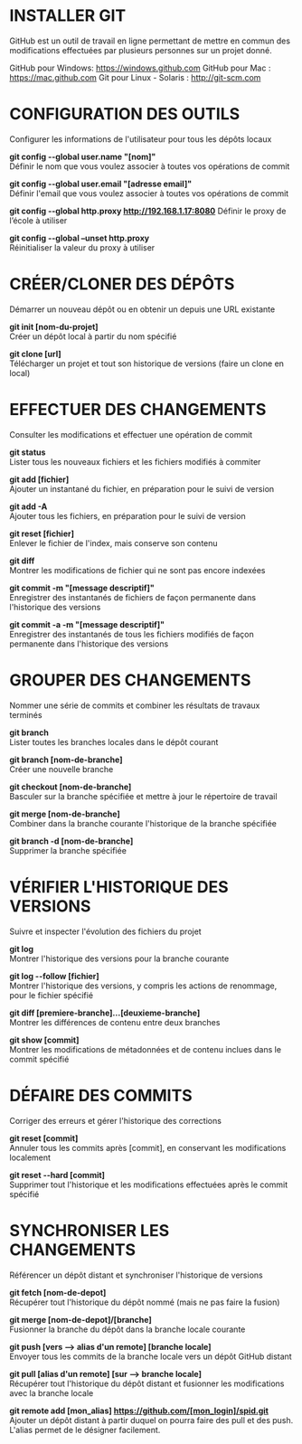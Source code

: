 INSTALLER GIT
=============
GitHub est un outil de travail en ligne permettant de mettre en commun des modifications effectuées par plusieurs personnes sur un projet donné.

GitHub pour Windows: https://windows.github.com
GitHub pour Mac : https://mac.github.com
Git pour Linux - Solaris : http://git-scm.com

CONFIGURATION DES OUTILS
========================
Configurer les informations de l'utilisateur pour tous les dépôts locaux

**git config --global user.name "[nom]"**  
Définir le nom que vous voulez associer à toutes vos opérations de commit

**git config --global user.email "[adresse email]"**  
Définir l'email que vous voulez associer à toutes vos opérations de commit

**git config --global http.proxy http://192.168.1.17:8080**
Définir le proxy de l’école à utiliser

**git config --global –unset http.proxy**  
Réinitialiser la valeur du proxy à utiliser

CRÉER/CLONER DES DÉPÔTS
=======================
Démarrer un nouveau dépôt ou en obtenir un depuis une URL existante

**git init [nom-du-projet]**  
Créer un dépôt local à partir du nom spécifié

**git clone [url]**  
Télécharger un projet et tout son historique de versions (faire un clone en local)

EFFECTUER DES CHANGEMENTS
=========================
Consulter les modifications et effectuer une opération de commit

**git status**  
Lister tous les nouveaux fichiers et les fichiers modifiés à commiter

**git add [fichier]**  
Ajouter un instantané du fichier, en préparation pour le suivi de version

**git add -A**  
Ajouter tous les fichiers, en préparation pour le suivi de version

**git reset [fichier]**  
Enlever le fichier de l'index, mais conserve son contenu

**git diff**  
Montrer les modifications de fichier qui ne sont pas encore indexées

**git commit -m "[message descriptif]"**  
Enregistrer des instantanés de fichiers de façon permanente dans l'historique des versions

**git commit -a -m "[message descriptif]"**  
Enregistrer des instantanés de tous les fichiers modifiés de façon permanente dans l'historique des versions

GROUPER DES CHANGEMENTS
=======================
Nommer une série de commits et combiner les résultats de travaux terminés

**git branch**  
Lister toutes les branches locales dans le dépôt courant

**git branch [nom-de-branche]**  
Créer une nouvelle branche

**git checkout [nom-de-branche]**  
Basculer sur la branche spécifiée et mettre à jour le répertoire de travail

**git merge [nom-de-branche]**  
Combiner dans la branche courante l'historique de la branche spécifiée

**git branch -d [nom-de-branche]**  
Supprimer la branche spécifiée

VÉRIFIER L'HISTORIQUE DES VERSIONS
==================================
Suivre et inspecter l'évolution des fichiers du projet

**git log**  
Montrer l'historique des versions pour la branche courante

**git log --follow [fichier]**  
Montrer l'historique des versions, y compris les actions de renommage, pour le fichier spécifié

**git diff [premiere-branche]...[deuxieme-branche]**  
Montrer les différences de contenu entre deux branches

**git show [commit]**  
Montrer les modifications de métadonnées et de contenu inclues dans le commit spécifié

DÉFAIRE DES COMMITS
===================
Corriger des erreurs et gérer l'historique des corrections

**git reset [commit]**  
Annuler tous les commits après [commit], en conservant les modifications localement

**git reset --hard [commit]**  
Supprimer tout l'historique et les modifications effectuées après le commit spécifié

SYNCHRONISER LES CHANGEMENTS
============================
Référencer un dépôt distant et synchroniser l'historique de versions

**git fetch [nom-de-depot]**  
Récupérer tout l'historique du dépôt nommé (mais ne pas faire la fusion)

**git merge [nom-de-depot]/[branche]**  
Fusionner la branche du dépôt dans la branche locale courante

**git push [vers --> alias d'un remote] [branche locale]**  
Envoyer tous les commits de la branche locale vers un dépôt GitHub distant

**git pull [alias d'un remote] [sur --> branche locale]**  
Récupérer tout l'historique du dépôt distant et fusionner les modifications avec la branche locale

**git remote add [mon_alias] https://github.com/[mon_login]/spid.git**  
Ajouter un dépôt distant à partir duquel on pourra faire des pull et des push. L'alias permet de le désigner facilement.
